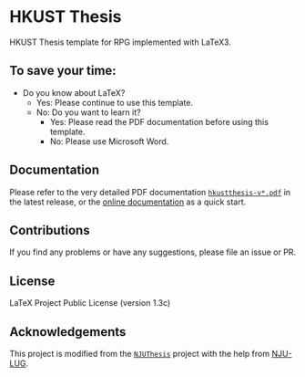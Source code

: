 # HKUST Thesis

HKUST Thesis template for RPG implemented with LaTeX3.

## To save your time:

- Do you know about LaTeX?
    - Yes: Please continue to use this template.
    - No: Do you want to learn it?
        - Yes: Please read the PDF documentation before using this template.
        - No: Please use Microsoft Word.

## Documentation

Please refer to the very detailed PDF documentation [``hkustthesis-v*.pdf``](https://github.com/HKFoggyU/hkust-thesis/releases/latest/) in the latest release, or the [online documentation](https://HKFoggyU.github.io/hkust-thesis/) as a quick start.

## Contributions

If you find any problems or have any suggestions, please file an issue or PR.

## License

LaTeX Project Public License (version 1.3c)

## Acknowledgements

This project is modified from the [`` NJUThesis ``](https://github.com/nju-lug/NJUThesis) project with the help from [NJU-LUG](https://github.com/nju-lug).
